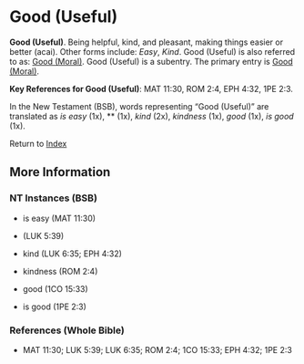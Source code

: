 # Good (Useful)
**Good (Useful)**. 
Being helpful, kind, and pleasant, making things easier or better (acai). 
Other forms include: 
*Easy*, *Kind*. 
Good (Useful) is also referred to as: 
[Good (Moral)](Good.md). 
Good (Useful) is a subentry. The primary entry is 
[Good (Moral)](Good.md). 


**Key References for Good (Useful)**: 
MAT 11:30, ROM 2:4, EPH 4:32, 1PE 2:3. 




In the New Testament (BSB), words representing “Good (Useful)” are translated as 
*is easy* (1x), ** (1x), *kind* (2x), *kindness* (1x), *good* (1x), *is good* (1x). 


Return to [Index](00-Index.md)

## More Information

### NT Instances (BSB)

* is easy (MAT 11:30)

*  (LUK 5:39)

* kind (LUK 6:35; EPH 4:32)

* kindness (ROM 2:4)

* good (1CO 15:33)

* is good (1PE 2:3)



### References (Whole Bible)

* MAT 11:30; LUK 5:39; LUK 6:35; ROM 2:4; 1CO 15:33; EPH 4:32; 1PE 2:3



